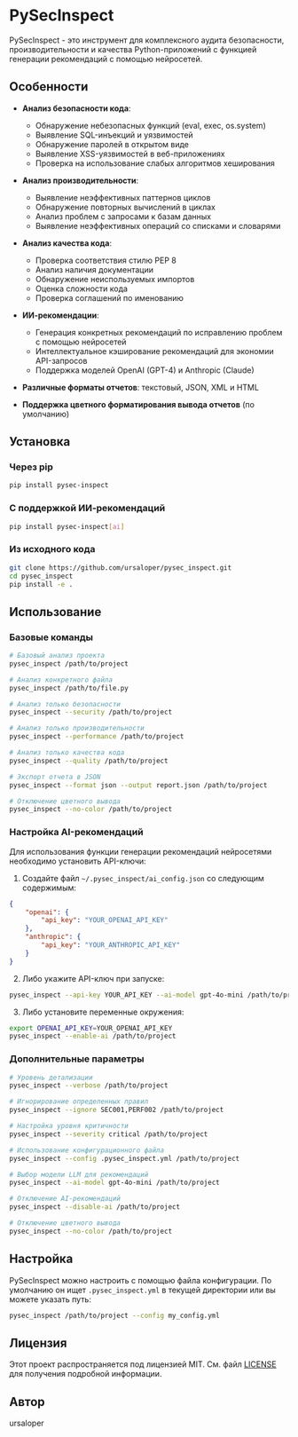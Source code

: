 # PySecInspect

PySecInspect - это инструмент для комплексного аудита безопасности, производительности и качества Python-приложений с функцией генерации рекомендаций с помощью нейросетей.

## Особенности

- **Анализ безопасности кода**: 
  - Обнаружение небезопасных функций (eval, exec, os.system)
  - Выявление SQL-инъекций и уязвимостей
  - Обнаружение паролей в открытом виде
  - Выявление XSS-уязвимостей в веб-приложениях
  - Проверка на использование слабых алгоритмов хеширования

- **Анализ производительности**: 
  - Выявление неэффективных паттернов циклов
  - Обнаружение повторных вычислений в циклах
  - Анализ проблем с запросами к базам данных
  - Выявление неэффективных операций со списками и словарями

- **Анализ качества кода**: 
  - Проверка соответствия стилю PEP 8
  - Анализ наличия документации
  - Обнаружение неиспользуемых импортов
  - Оценка сложности кода
  - Проверка соглашений по именованию

- **ИИ-рекомендации**: 
  - Генерация конкретных рекомендаций по исправлению проблем с помощью нейросетей
  - Интеллектуальное кэширование рекомендаций для экономии API-запросов
  - Поддержка моделей OpenAI (GPT-4) и Anthropic (Claude)

- **Различные форматы отчетов**: текстовый, JSON, XML и HTML

- **Поддержка цветного форматирования вывода отчетов** (по умолчанию)

## Установка

### Через pip

```bash
pip install pysec-inspect
```

### С поддержкой ИИ-рекомендаций

```bash
pip install pysec-inspect[ai]
```

### Из исходного кода

```bash
git clone https://github.com/ursaloper/pysec_inspect.git
cd pysec_inspect
pip install -e .
```

## Использование

### Базовые команды

```bash
# Базовый анализ проекта
pysec_inspect /path/to/project

# Анализ конкретного файла
pysec_inspect /path/to/file.py

# Анализ только безопасности
pysec_inspect --security /path/to/project

# Анализ только производительности
pysec_inspect --performance /path/to/project

# Анализ только качества кода
pysec_inspect --quality /path/to/project

# Экспорт отчета в JSON
pysec_inspect --format json --output report.json /path/to/project

# Отключение цветного вывода
pysec_inspect --no-color /path/to/project
```

### Настройка AI-рекомендаций

Для использования функции генерации рекомендаций нейросетями необходимо установить API-ключи:

1. Создайте файл `~/.pysec_inspect/ai_config.json` со следующим содержимым:

```json
{
    "openai": {
        "api_key": "YOUR_OPENAI_API_KEY"
    },
    "anthropic": {
        "api_key": "YOUR_ANTHROPIC_API_KEY"
    }
}
```

2. Либо укажите API-ключ при запуске:

```bash
pysec_inspect --api-key YOUR_API_KEY --ai-model gpt-4o-mini /path/to/project
```

3. Либо установите переменные окружения:

```bash
export OPENAI_API_KEY=YOUR_OPENAI_API_KEY
pysec_inspect --enable-ai /path/to/project
```

### Дополнительные параметры

```bash
# Уровень детализации
pysec_inspect --verbose /path/to/project

# Игнорирование определенных правил
pysec_inspect --ignore SEC001,PERF002 /path/to/project

# Настройка уровня критичности
pysec_inspect --severity critical /path/to/project

# Использование конфигурационного файла
pysec_inspect --config .pysec_inspect.yml /path/to/project

# Выбор модели LLM для рекомендаций
pysec_inspect --ai-model gpt-4o-mini /path/to/project

# Отключение AI-рекомендаций
pysec_inspect --disable-ai /path/to/project

# Отключение цветного вывода
pysec_inspect --no-color /path/to/project
```

## Настройка

PySecInspect можно настроить с помощью файла конфигурации. По умолчанию он ищет `.pysec_inspect.yml` в текущей директории или вы можете указать путь:

```bash
pysec_inspect /path/to/project --config my_config.yml
```

## Лицензия

Этот проект распространяется под лицензией MIT. См. файл [LICENSE](LICENSE) для получения подробной информации.

## Автор

ursaloper